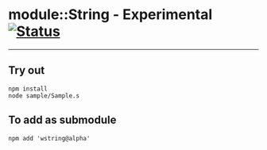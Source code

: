 
# module::String - Experimental [![Status](https://github.com/Wandalen/wString/workflows/Test/badge.svg)](https://github.com/Wandalen/wString/actions?query=workflow%3ATest)

___

## Try out
```
npm install
node sample/Sample.s
```

## To add as submodule
```
npm add 'wstring@alpha'
```

